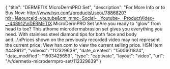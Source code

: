 {
    "title": "DERMETIX MicroDermPRO Set",
    "description": "For More Info or to Buy Now: http:\/\/www.hsn.com\/products\/seo\/7886820?rdr=1&sourceid=youtube&cm_mmc=Social-_-Youtube-_-ProductVideo-_-448912\nDERMETIX MicroDermPRO Set \nAre you ready to \"glow\" from head to toe? This athome microdermabrasion set gives you everything you need. With stainless steel diamond tips for both face and body and...\nPrices shown on the previously recorded video may not represent the current price.  View hsn.com to view the current selling price. HSN Item #448912",
    "videoid": "112329639",
    "date_created": "1500601824",
    "date_modified": "1503425659",
    "type": "captivate",
    "layout": "video",
    "url": "\/v\/dermetix-microdermpro-set\/112329639"
}